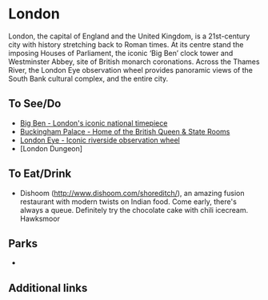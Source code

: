 # London

London, the capital of England and the United Kingdom, is a 21st-century city with history stretching back to Roman times. At its centre stand the imposing Houses of Parliament, the iconic ‘Big Ben’ clock tower and Westminster Abbey, site of British monarch coronations. Across the Thames River, the London Eye observation wheel provides panoramic views of the South Bank cultural complex, and the entire city.

## To See/Do

* [Big Ben - London's iconic national timepiece](https://www.parliament.uk/bigben)
* [Buckingham Palace - Home of the British Queen & State Rooms](https://www.rct.uk/visit/the-state-rooms-buckingham-palace)
* [London Eye - Iconic riverside observation wheel](https://www.londoneye.com/)
* [London Dungeon]

## To Eat/Drink

* Dishoom (http://www.dishoom.com/shoreditch/), an amazing fusion restaurant with modern twists on Indian food. Come early, there's always a queue. Definitely try the chocolate cake with chili icecream.
Hawksmoor


## Parks

* 

## Additional links
